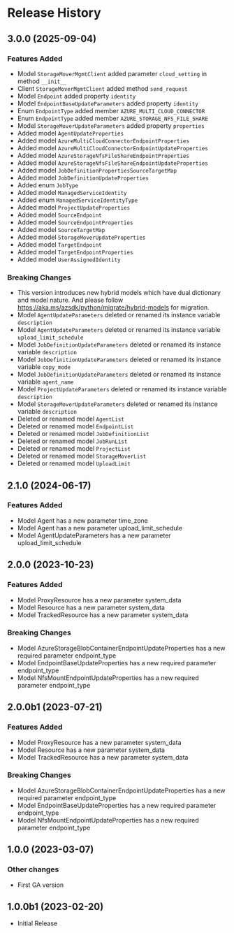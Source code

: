 # Release History

## 3.0.0 (2025-09-04)

### Features Added

  - Model `StorageMoverMgmtClient` added parameter `cloud_setting` in method `__init__`
  - Client `StorageMoverMgmtClient` added method `send_request`
  - Model `Endpoint` added property `identity`
  - Model `EndpointBaseUpdateParameters` added property `identity`
  - Enum `EndpointType` added member `AZURE_MULTI_CLOUD_CONNECTOR`
  - Enum `EndpointType` added member `AZURE_STORAGE_NFS_FILE_SHARE`
  - Model `StorageMoverUpdateParameters` added property `properties`
  - Added model `AgentUpdateProperties`
  - Added model `AzureMultiCloudConnectorEndpointProperties`
  - Added model `AzureMultiCloudConnectorEndpointUpdateProperties`
  - Added model `AzureStorageNfsFileShareEndpointProperties`
  - Added model `AzureStorageNfsFileShareEndpointUpdateProperties`
  - Added model `JobDefinitionPropertiesSourceTargetMap`
  - Added model `JobDefinitionUpdateProperties`
  - Added enum `JobType`
  - Added model `ManagedServiceIdentity`
  - Added enum `ManagedServiceIdentityType`
  - Added model `ProjectUpdateProperties`
  - Added model `SourceEndpoint`
  - Added model `SourceEndpointProperties`
  - Added model `SourceTargetMap`
  - Added model `StorageMoverUpdateProperties`
  - Added model `TargetEndpoint`
  - Added model `TargetEndpointProperties`
  - Added model `UserAssignedIdentity`

### Breaking Changes

  - This version introduces new hybrid models which have dual dictionary and model nature. And please follow https://aka.ms/azsdk/python/migrate/hybrid-models for migration.
  - Model `AgentUpdateParameters` deleted or renamed its instance variable `description`
  - Model `AgentUpdateParameters` deleted or renamed its instance variable `upload_limit_schedule`
  - Model `JobDefinitionUpdateParameters` deleted or renamed its instance variable `description`
  - Model `JobDefinitionUpdateParameters` deleted or renamed its instance variable `copy_mode`
  - Model `JobDefinitionUpdateParameters` deleted or renamed its instance variable `agent_name`
  - Model `ProjectUpdateParameters` deleted or renamed its instance variable `description`
  - Model `StorageMoverUpdateParameters` deleted or renamed its instance variable `description`
  - Deleted or renamed model `AgentList`
  - Deleted or renamed model `EndpointList`
  - Deleted or renamed model `JobDefinitionList`
  - Deleted or renamed model `JobRunList`
  - Deleted or renamed model `ProjectList`
  - Deleted or renamed model `StorageMoverList`
  - Deleted or renamed model `UploadLimit`

## 2.1.0 (2024-06-17)

### Features Added

  - Model Agent has a new parameter time_zone
  - Model Agent has a new parameter upload_limit_schedule
  - Model AgentUpdateParameters has a new parameter upload_limit_schedule

## 2.0.0 (2023-10-23)

### Features Added

  - Model ProxyResource has a new parameter system_data
  - Model Resource has a new parameter system_data
  - Model TrackedResource has a new parameter system_data

### Breaking Changes

  - Model AzureStorageBlobContainerEndpointUpdateProperties has a new required parameter endpoint_type
  - Model EndpointBaseUpdateProperties has a new required parameter endpoint_type
  - Model NfsMountEndpointUpdateProperties has a new required parameter endpoint_type

## 2.0.0b1 (2023-07-21)

### Features Added

  - Model ProxyResource has a new parameter system_data
  - Model Resource has a new parameter system_data
  - Model TrackedResource has a new parameter system_data

### Breaking Changes

  - Model AzureStorageBlobContainerEndpointUpdateProperties has a new required parameter endpoint_type
  - Model EndpointBaseUpdateProperties has a new required parameter endpoint_type
  - Model NfsMountEndpointUpdateProperties has a new required parameter endpoint_type

## 1.0.0 (2023-03-07)

### Other changes

  - First GA version

## 1.0.0b1 (2023-02-20)

* Initial Release
